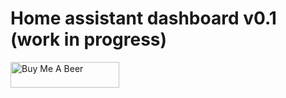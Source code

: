 # Home assistant dashboard v0.1 (work in progress)

<a href="https://www.buymeacoffee.com/shr1k3" target="_blank"><img src="https://cdn.buymeacoffee.com/buttons/v2/default-yellow.png" alt="Buy Me A Beer" style="height: 41px !important;width: 174px !important;" ></a>
